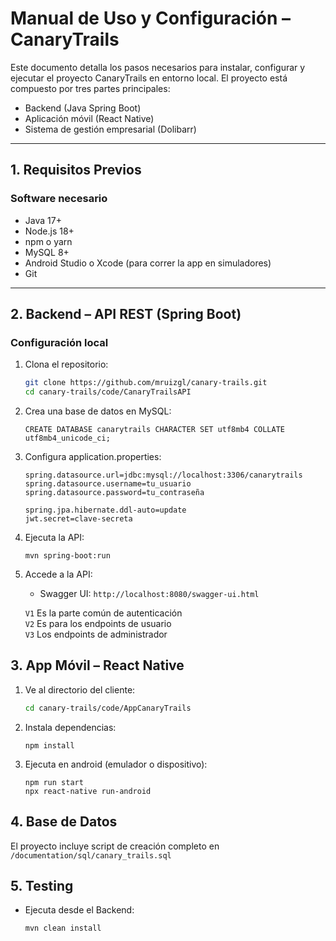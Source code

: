 # Manual de Uso y Configuración – CanaryTrails

Este documento detalla los pasos necesarios para instalar, configurar y ejecutar el proyecto CanaryTrails en entorno local. El proyecto está compuesto por tres partes principales:

- Backend (Java Spring Boot)
- Aplicación móvil (React Native)
- Sistema de gestión empresarial (Dolibarr)

---

## 1. Requisitos Previos

### Software necesario
- Java 17+
- Node.js 18+
- npm o yarn
- MySQL 8+
- Android Studio o Xcode (para correr la app en simuladores)
- Git

---

## 2. Backend – API REST (Spring Boot)

### Configuración local

1. Clona el repositorio:
   ```bash
   git clone https://github.com/mruizgl/canary-trails.git
   cd canary-trails/code/CanaryTrailsAPI
    ```

2. Crea una base de datos en MySQL:

    ```
    CREATE DATABASE canarytrails CHARACTER SET utf8mb4 COLLATE utf8mb4_unicode_ci;
    ```

3. Configura application.properties:
    ```
    spring.datasource.url=jdbc:mysql://localhost:3306/canarytrails
    spring.datasource.username=tu_usuario
    spring.datasource.password=tu_contraseña

    spring.jpa.hibernate.ddl-auto=update
    jwt.secret=clave-secreta
    ```

4. Ejecuta la API: 
    ```
    mvn spring-boot:run
    ```

5. Accede a la API:
    * Swagger UI: `http://localhost:8080/swagger-ui.html`

    `V1` Es la parte común de autenticación  
    `V2` Es para los endpoints de usuario  
    `V3` Los endpoints de administrador


## 3. App Móvil – React Native

1. Ve al directorio del cliente:
   ```bash
   cd canary-trails/code/AppCanaryTrails
    ```

2. Instala dependencias:

    ```
    npm install
    ```

3. Ejecuta en android (emulador o dispositivo):
     ```
    npm run start
    npx react-native run-android
    ```

## 4. Base de Datos

El proyecto incluye script de creación completo en `/documentation/sql/canary_trails.sql`

## 5. Testing
- Ejecuta desde el Backend:
    ```
    mvn clean install
    ````